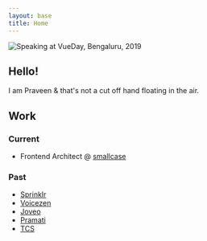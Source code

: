 ```yaml
---
layout: base
title: Home
---
```


<picture class="hero-banner">
  <source media="(max-width: 480px)" srcset="/assets/images/home-banner-mobile.avif" />
  <source media="(max-width: 767px)" srcset="/assets/images/home-banner-tablet.avif" />
  <img src="/assets/images/home-banner-desktop.avif" alt="Speaking at VueDay, Bengaluru, 2019" fetchpriority="high" />
</picture>

## Hello!

I am Praveen & that's not a cut off hand floating in the air.

## Work

### Current

- Frontend Architect @ [smallcase](https://smallcase.com)

### Past

- [Sprinklr](https://sprinklr.com)
- [Voicezen](https://voicezen.ai)
- [Joveo](https://joveo.com)
- [Pramati](https://pramati.com)
- [TCS](https://tcs.com)

